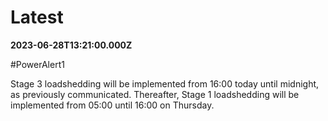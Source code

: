 # Latest

**2023-06-28T13:21:00.000Z**

\#PowerAlert1

Stage 3 loadshedding will be implemented from 16:00 today until midnight, as previously communicated. Thereafter, Stage 1 loadshedding will be implemented from 05:00 until 16:00 on Thursday.
